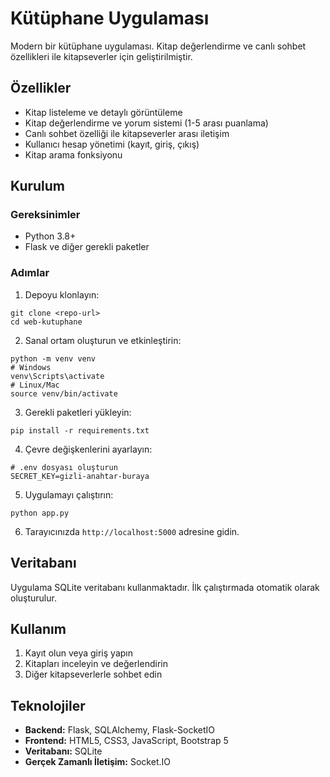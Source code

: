 # Kütüphane Uygulaması

Modern bir kütüphane uygulaması. Kitap değerlendirme ve canlı sohbet özellikleri ile kitapseverler için geliştirilmiştir.

## Özellikler

- Kitap listeleme ve detaylı görüntüleme
- Kitap değerlendirme ve yorum sistemi (1-5 arası puanlama)
- Canlı sohbet özelliği ile kitapseverler arası iletişim
- Kullanıcı hesap yönetimi (kayıt, giriş, çıkış)
- Kitap arama fonksiyonu

## Kurulum

### Gereksinimler

- Python 3.8+
- Flask ve diğer gerekli paketler

### Adımlar

1. Depoyu klonlayın:
```
git clone <repo-url>
cd web-kutuphane
```

2. Sanal ortam oluşturun ve etkinleştirin:
```
python -m venv venv
# Windows
venv\Scripts\activate
# Linux/Mac
source venv/bin/activate
```

3. Gerekli paketleri yükleyin:
```
pip install -r requirements.txt
```

4. Çevre değişkenlerini ayarlayın:
```
# .env dosyası oluşturun
SECRET_KEY=gizli-anahtar-buraya
```

5. Uygulamayı çalıştırın:
```
python app.py
```

6. Tarayıcınızda `http://localhost:5000` adresine gidin.

## Veritabanı

Uygulama SQLite veritabanı kullanmaktadır. İlk çalıştırmada otomatik olarak oluşturulur.

## Kullanım

1. Kayıt olun veya giriş yapın
2. Kitapları inceleyin ve değerlendirin
3. Diğer kitapseverlerle sohbet edin

## Teknolojiler

- **Backend:** Flask, SQLAlchemy, Flask-SocketIO
- **Frontend:** HTML5, CSS3, JavaScript, Bootstrap 5
- **Veritabanı:** SQLite
- **Gerçek Zamanlı İletişim:** Socket.IO

